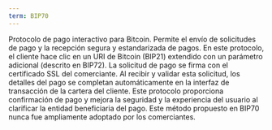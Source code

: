 ```yaml
---
term: BIP70
---
```


Protocolo de pago interactivo para Bitcoin. Permite el envío de solicitudes de pago y la recepción segura y estandarizada de pagos. En este protocolo, el cliente hace clic en un URI de Bitcoin (BIP21) extendido con un parámetro adicional (descrito en BIP72). La solicitud de pago se firma con el certificado SSL del comerciante. Al recibir y validar esta solicitud, los detalles del pago se completan automáticamente en la interfaz de transacción de la cartera del cliente. Este protocolo proporciona confirmación de pago y mejora la seguridad y la experiencia del usuario al clarificar la entidad beneficiaria del pago. Este método propuesto en BIP70 nunca fue ampliamente adoptado por los comerciantes.